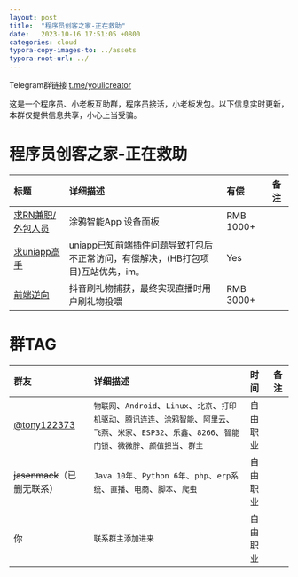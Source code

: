 ```yaml
---
layout: post
title:  "程序员创客之家-正在救助"
date:   2023-10-16 17:51:05 +0800
categories: cloud
typora-copy-images-to: ../assets
typora-root-url: ../
---
```


Telegram群链接 [t.me/youlicreator][2]

这是一个程序员、小老板互助群，程序员接活，小老板发包。以下信息实时更新，本群仅提供信息共享，小心上当受骗。

# 程序员创客之家-正在救助

| 标题 | 详细描述 | 有偿 | 备注 |
| :---- | :---- | :---- | :---- |
| [求RN兼职/外包人员][1001] | 涂鸦智能App 设备面板 | RMB 1000+ |  |
| [求uniapp高手][1002] | uniapp已知前端插件问题导致打包后不正常访问，有偿解决，(HB打包项目)互站优先，im。 | Yes |  |
| [前端逆向][1001] | 抖音刷礼物捕获，最终实现直播时用户刷礼物投喂 | RMB 3000+ |  |

# 群TAG

| 群友 | 详细描述 | 时间 | 备注 |
| :---- | :---- | :---- | :---- |
| [@tony122373][1] |`物联网`、`Android`、`Linux`、`北京`、`打印机驱动`、`腾讯连连`、`涂鸦智能`、`阿里云`、`飞燕`、`米家`、`ESP32`、`乐鑫`、`8266`、`智能门锁`、`微微胖`、`颜值担当`、`群主`| 自由职业 |  |
| ~~jasenmack~~（已删无联系） |`Java 10年`、`Python 6年`、`php`、`erp系统`、`直播`、`电商`、`脚本`、`爬虫`| 自由职业 |  |
| 你 |`联系群主添加进来`| 自由职业 |  |


[1]: https://t.me/tony122373
[2]: https://t.me/youlicreator
[3]: https://t.me/jasenmack
[1001]: https://t.me/youlicreator/4188
[1002]: https://t.me/youlicreator/4185

